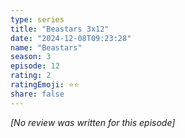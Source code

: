 ```yaml
---
type: series
title: "Beastars 3x12"
date: "2024-12-08T09:23:28"
name: "Beastars"
season: 3
episode: 12
rating: 2
ratingEmoji: ⭐️⭐️
share: false
---
```


*[No review was written for this episode]*
